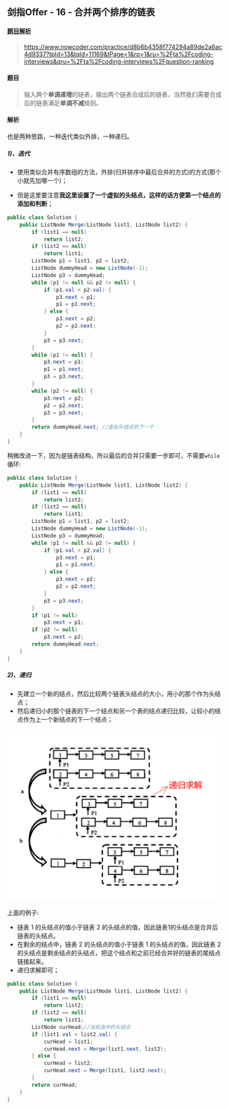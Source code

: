 ## 剑指Offer - 16 - 合并两个排序的链表

#### [题目解析](https://www.nowcoder.com/practice/d8b6b4358f774294a89de2a6ac4d9337?tpId=13&tqId=11169&tPage=1&rp=1&ru=%2Fta%2Fcoding-interviews&qru=%2Fta%2Fcoding-interviews%2Fquestion-ranking)

> https://www.nowcoder.com/practice/d8b6b4358f774294a89de2a6ac4d9337?tpId=13&tqId=11169&tPage=1&rp=1&ru=%2Fta%2Fcoding-interviews&qru=%2Fta%2Fcoding-interviews%2Fquestion-ranking

#### 题目

> 输入两个**单调递增**的链表，输出两个链表合成后的链表，当然我们需要合成后的链表满足**单调不减**规则。

#### 解析

也是两种思路，一种迭代类似外排，一种递归。

##### 1)、迭代

* 使用类似合并有序数组的方法，外排(归并排序中最后合并的方式)的方式(那个小就先加哪一个)；

* 但是这里要注意**我这里设置了一个虚拟的头结点，这样的话方便第一个结点的添加和判断**；


```java
public class Solution {
    public ListNode Merge(ListNode list1, ListNode list2) {
        if (list1 == null)
            return list2;
        if (list2 == null)
            return list1;
        ListNode p1 = list1, p2 = list2;
        ListNode dummyHead = new ListNode(-1);
        ListNode p3 = dummyHead;
        while (p1 != null && p2 != null) {
            if (p1.val < p2.val) {
                p3.next = p1;
                p1 = p1.next;
            } else {
                p3.next = p2;
                p2 = p2.next;
            }
            p3 = p3.next;
        }
        while (p1 != null) {
            p3.next = p1;
            p1 = p1.next;
            p3 = p3.next;
        }
        while (p2 != null) {
            p3.next = p2;
            p2 = p2.next;
            p3 = p3.next;
        }
        return dummyHead.next; //虚拟头结点的下一个
    }
}
```

稍微改进一下，因为是链表结构，所以最后的合并只需要一步即可，不需要`while`循环: 

```java
public class Solution {
    public ListNode Merge(ListNode list1, ListNode list2) {
        if (list1 == null)
            return list2;
        if (list2 == null)
            return list1;
        ListNode p1 = list1, p2 = list2;
        ListNode dummyHead = new ListNode(-1);
        ListNode p3 = dummyHead;
        while (p1 != null && p2 != null) {
            if (p1.val < p2.val) {
                p3.next = p1;
                p1 = p1.next;
            } else {
                p3.next = p2;
                p2 = p2.next;
            }
            p3 = p3.next;
        }
        if (p1 != null)
            p3.next = p1;
        if (p2 != null)
            p3.next = p2;
        return dummyHead.next;
    }
}
```

##### 2)、递归

* 先建立一个新的结点，然后比较两个链表头结点的大小，用小的那个作为头结点；
* 然后递归小的那个链表的下一个结点和另一个表的结点递归比较，让较小的结点作为上一个新结点的下一个结点；

![](images/16_s.png)

上面的例子:

* 链表 1 的头结点的值小于链表 2 的头结点的值，因此链表1的头结点是合并后链表的头结点。
* 在剩余的结点中，链表 2 的头结点的值小于链表 1 的头结点的值，因此链表 2 的头结点是剩余结点的头结点，把这个结点和之前已经合并好的链表的尾结点链接起来。
* 递归求解即可；

```java
public class Solution {
    public ListNode Merge(ListNode list1, ListNode list2) {
        if (list1 == null)
            return list2;
        if (list2 == null)
            return list1;
        ListNode curHead;//当前选中的头结点
        if (list1.val < list2.val) {
            curHead = list1;
            curHead.next = Merge(list1.next, list2);
        } else {
            curHead = list2;
            curHead.next = Merge(list1, list2.next);
        }
        return curHead;
    }
}
```

